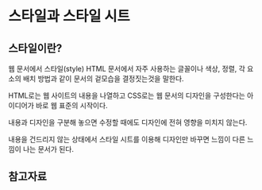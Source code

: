 
스타일과 스타일 시트
===


스타일이란?
---

웹 문서에서 스타일(style) HTML 문서에서 자주 사용하는 글꼴이나 색상, 정렬, 각 요소의 배치 방법과 같이 문서의 겉모습을 결정짓는것을 말한다.

HTML로는 웹 사이트의 내용을 나열하고 CSS로는 웹 문서의 디자인을 구성한다는 아이디어가 바로 웹 표준의 시작이다.

내용과 디자인을 구분해 놓으면 수정할 때에도 디자인에 전혀 영향을 미치지 않는다.

내용을 건드리지 않는 상태에서 스타일 시트를 이용해 디자인만 바꾸면 느낌이 다른 느낌이 나는 문서가 된다.



참고자료
--

